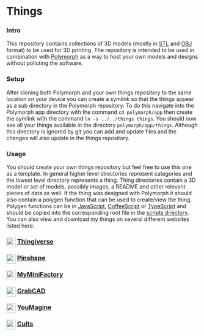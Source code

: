 # Things

### Intro

This repository contains collections of 3D models (mostly in [STL](https://en.wikipedia.org/wiki/STL_(file_format)) and [OBJ](https://en.wikipedia.org/wiki/Wavefront_.obj_file) format) to be used for 3D printing. The repository is intended to be used in combination with [Polymorph](https://github.com/jgphilpott/polymorph) as a way to host your own models and designs without polluting the software.

### Setup

After cloning both Polymorph and your own things repository to the same location on your device you can create a symlink so that the things appear as a sub directory in the Polymorph repository. To do this navigate into the Polymorph app directory with the command `cd polymorph/app` then create the symlink with the command `ln -s ../../things things`. You should now see all your things available in the directory `polymorph/app/things`. Although this directory is ignored by git you can add and update files and the changes will also update in the things repository.

### Usage

You should create your own things repository but feel free to use this one as a template. In general higher level directories represent categories and the lowest level directory represents a thing. Thing directories contain a 3D model or set of models, possibly images, a README and other relevant pieces of data as well. If the thing was designed with Polymorph it should also contain a polygen function that can be used to create/view the thing. Polygen functions can be in [JavaScript](https://en.wikipedia.org/wiki/JavaScript), [CoffeeScript](https://en.wikipedia.org/wiki/CoffeeScript) or [TypeScript](https://en.wikipedia.org/wiki/TypeScript) and should be copied into the corresponding root file in the [scripts directory](https://github.com/jgphilpott/polymorph/tree/master/app/scripts). You can also view and download my things on several different websites listed here:

### <img align="left" width="25" height="25" src="https://www.thingiverse.com/favicon.ico"> [Thingiverse](https://www.thingiverse.com/jgphilpott)
### <img align="left" width="25" height="25" src="https://pinshape.com/favicon.ico"> [Pinshape](https://pinshape.com/users/964002)
### <img align="left" width="25" height="25" src="https://www.myminifactory.com/favicon.ico"> [MyMiniFactory](https://www.myminifactory.com/users/jgphilpott)
### <img align="left" width="25" height="25" src="https://grabcad.com/favicon.ico"> [GrabCAD](https://grabcad.com/jacob.philpott-1)
### <img align="left" width="25" height="25" src="https://www.youmagine.com/favicon.ico"> [YouMagine](https://www.youmagine.com/jgphilpott)
### <img align="left" width="25" height="25" src="https://cults3d.com/favicon.ico"> [Cults](https://cults3d.com/en/users/jgphilpott)
